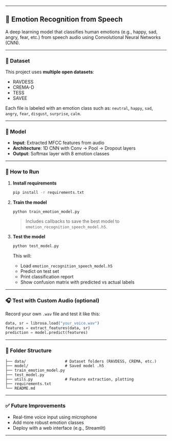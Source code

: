 

---

## 🎤 Emotion Recognition from Speech

A deep learning model that classifies human emotions (e.g., happy, sad, angry, fear, etc.) from speech audio using Convolutional Neural Networks (CNN).

---

### 📂 Dataset

This project uses **multiple open datasets**:

* RAVDESS
* CREMA-D
* TESS
* SAVEE

Each file is labeled with an emotion class such as:
`neutral`, `happy`, `sad`, `angry`, `fear`, `disgust`, `surprise`, `calm`.

---

### 🧠 Model

* **Input**: Extracted MFCC features from audio
* **Architecture**: 1D CNN with Conv → Pool → Dropout layers
* **Output**: Softmax layer with 8 emotion classes

---

### 🚀 How to Run

1. **Install requirements**

   ```bash
   pip install -r requirements.txt
   ```

2. **Train the model**

   ```python
   python train_emotion_model.py
   ```

   > Includes callbacks to save the best model to `emotion_recognition_speech_model.h5`.

3. **Test the model**

   ```python
   python test_model.py
   ```

   This will:

   * Load `emotion_recognition_speech_model.h5`
   * Predict on test set
   * Print classification report
   * Show confusion matrix with predicted vs actual labels

---

### 🎧 Test with Custom Audio (optional)

Record your own `.wav` file and test it like this:

```python
data, sr = librosa.load("your_voice.wav")
features = extract_features(data, sr)
prediction = model.predict(features)
```
---

### 📁 Folder Structure

```
├── data/                 # Dataset folders (RAVDESS, CREMA, etc.)
├── model/                # Saved model .h5
├── train_emotion_model.py
├── test_model.py
├── utils.py              # Feature extraction, plotting
├── requirements.txt
└── README.md
```

---

### ✅ Future Improvements

* Real-time voice input using microphone
* Add more robust emotion classes
* Deploy with a web interface (e.g., Streamlit)

---
